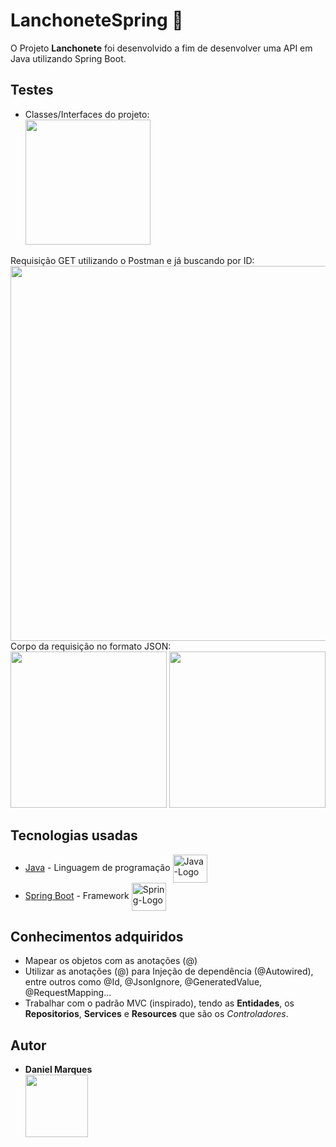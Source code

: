 # LanchoneteSpring 🚀
O Projeto **Lanchonete** foi desenvolvido a fim de desenvolver uma API em Java utilizando Spring Boot.

## Testes<br>
* Classes/Interfaces do projeto:<br>
  <img width="200"   src="https://user-images.githubusercontent.com/100451032/202532004-4f1ab7ca-ef24-430c-a4cd-b7b66f3deb22.png" /><br>
  
 Requisição GET utilizando o Postman e já buscando por ID:<br>
<img width="600"   src="https://user-images.githubusercontent.com/100451032/202533482-f9fb4253-c083-41a3-8453-2cdadc8b381c.png" /><br>
Corpo da requisição no formato JSON:<br>
<img width="250"   src="https://user-images.githubusercontent.com/100451032/202556279-aa1807df-69d2-44bb-a460-7f69696bd402.png" />
<img width="250"   src="https://user-images.githubusercontent.com/100451032/202533415-2d375c4c-bfa9-475d-be7e-051baba7cfb9.png" />
  
## Tecnologias usadas
* [Java](https://www.oracle.com/java/technologies/downloads/#jdk18-windows) - Linguagem de programação <img align="center" alt="Java-Logo" height="45" width="55" src="https://cdn.jsdelivr.net/gh/devicons/devicon/icons/java/java-original-wordmark.svg"/>
* [Spring Boot](https://spring.io) - Framework <img align="center" alt="Spring-Logo" height="45" width="55" src="https://cdn.jsdelivr.net/gh/devicons/devicon/icons/spring/spring-original-wordmark.svg" />
          
          


## Conhecimentos adquiridos <br>
 * Mapear os objetos com as anotações (@)
 * Utilizar as anotações (@) para Injeção de dependência (@Autowired), entre outros como @Id, @JsonIgnore, @GeneratedValue, @RequestMapping...
 * Trabalhar com o padrão MVC (inspirado), tendo as **Entidades**, os **Repositorios**, **Services** e **Resources** que são os *Controladores*.

## Autor
* **Daniel Marques** <br>
   <img width="100"   src="https://user-images.githubusercontent.com/100451032/202554595-952aeb12-eeff-4c0c-9ffe-f4bdc752eee5.jpg" />
